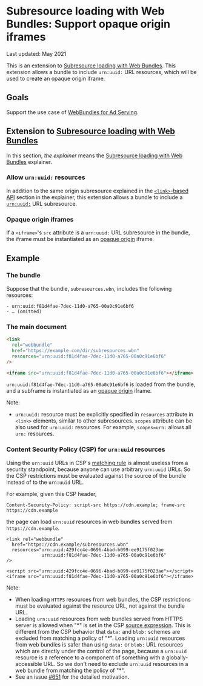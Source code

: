# Subresource loading with Web Bundles: Support opaque origin iframes

Last updated: May 2021

This is an extension to [Subresource loading with Web Bundles]. This extension
allows a bundle to include `urn:uuid:` URL resources, which will be used to
create an opaque origin iframe.

## Goals

Support the use case of
[WebBundles for Ad Serving](https://github.com/WICG/webpackage/issues/624).

## Extension to [Subresource loading with Web Bundles]

In this section, _the explainer_ means the [Subresource loading with Web
Bundles] explainer.

### Allow `urn:uuid:` resources

In addition to the same origin subresource explained in the
[`<link>`-based API](https://github.com/WICG/webpackage/blob/main/explainers/subresource-loading.md#link-based-api)
section in the explainer, this extension allows a bundle to include a
[`urn:uuid:`](https://tools.ietf.org/html/rfc4122) URL subresource.

### Opaque origin iframes

If a `<iframe>`'s `src` attribute is a `urn:uuid:` URL subresource in the
bundle, the iframe must be instantiated as an
[opaque origin](https://html.spec.whatwg.org/multipage/origin.html#concept-origin-opaque)
iframe.

## Example

### The bundle

Suppose that the bundle, `subresources.wbn`, includes the following resources:

```
- urn:uuid:f81d4fae-7dec-11d0-a765-00a0c91e6bf6
- … (omitted)
```

### The main document

```html
<link
  rel="webbundle"
  href="https://example.com/dir/subresources.wbn"
  resources="urn:uuid:f81d4fae-7dec-11d0-a765-00a0c91e6bf6"
/>

<iframe src="urn:uuid:f81d4fae-7dec-11d0-a765-00a0c91e6bf6"></iframe>
```

`urn:uuid:f81d4fae-7dec-11d0-a765-00a0c91e6bf6` is loaded from the bundle, and a
subframe is instantiated as an
[opaque origin](https://html.spec.whatwg.org/multipage/origin.html#concept-origin-opaque)
iframe.

Note:

- `urn:uuid:` resource must be explicitly specified in `resources` attribute in
  `<link>` elements, similar to other subresources. `scopes` attribute can be
  also used for `urn:uuid:` resources. For example, `scopes=urn:` allows all
  `urn:` resources.

### Content Security Policy (CSP) for `urn:uuid` resources

Using the `urn:uuid` URLs in CSP's
[matching rule](https://w3c.github.io/webappsec-csp/#match-url-to-source-expression)
is almost useless from a security standpoint, because anyone can use arbitrary
`urn:uuid` URLs.
So the CSP restrictions must be evaluated against the source of the bundle
instead of to the `urn:uuid` URL.

For example, given this CSP header,

```
Content-Security-Policy: script-src https://cdn.example; frame-src https://cdn.example
```

the page can load `urn:uuid` resources in web bundles served from
`https://cdn.example`.

```
<link rel="webbundle"
  href="https://cdn.example/subresources.wbn"
  resources="urn:uuid:429fcc4e-0696-4bad-b099-ee9175f023ae
             urn:uuid:f81d4fae-7dec-11d0-a765-00a0c91e6bf6"
/>

<script src="urn:uuid:429fcc4e-0696-4bad-b099-ee9175f023ae"></script>
<iframe src="urn:uuid:f81d4fae-7dec-11d0-a765-00a0c91e6bf6"></iframe>
```

Note:
- When loading `HTTPS` resources from web bundles, the CSP restrictions must be
  evaluated against the resource URL, not against the bundle URL.
- Loading `urn:uuid` resources from web bundles served from HTTPS server is
  allowed when "\*" is set in the CSP
  [source expression](https://w3c.github.io/webappsec-csp/#source-expression).
  This is different from the CSP behavior that `data:` and `blob:` schemes are
  excluded from matching a policy of "\*". Loading `urn:uuid` resources from web
  bundles is safer than using `data:` or `blob:` URL resources which are
  directly under the control of the page, because a `urn:uuid` resource is a
  reference to a component of something with a globally-accessible URL. So we
  don't need to exclude `urn:uuid` resources in a web bundle from matching the
  policy of "\*".
- See an issue [#651](https://github.com/WICG/webpackage/issues/651) for the
  detailed motivation.  

[subresource loading with web bundles]:
  https://github.com/WICG/webpackage/blob/main/explainers/subresource-loading.md
